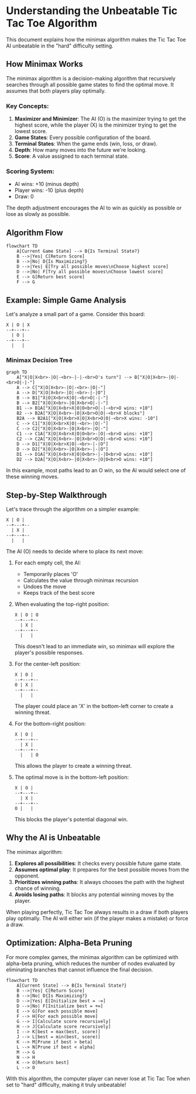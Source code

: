# Understanding the Unbeatable Tic Tac Toe Algorithm

This document explains how the minimax algorithm makes the Tic Tac Toe AI unbeatable in the "hard" difficulty setting.

## How Minimax Works

The minimax algorithm is a decision-making algorithm that recursively searches through all possible game states to find the optimal move. It assumes that both players play optimally.

### Key Concepts:

1. **Maximizer and Minimizer**: The AI (O) is the maximizer trying to get the highest score, while the player (X) is the minimizer trying to get the lowest score.
2. **Game States**: Every possible configuration of the board.
3. **Terminal States**: When the game ends (win, loss, or draw).
4. **Depth**: How many moves into the future we're looking.
5. **Score**: A value assigned to each terminal state.

### Scoring System:

- AI wins: +10 (minus depth)
- Player wins: -10 (plus depth)
- Draw: 0

The depth adjustment encourages the AI to win as quickly as possible or lose as slowly as possible.

## Algorithm Flow

```mermaid
flowchart TD
    A[Current Game State] --> B{Is Terminal State?}
    B -->|Yes| C[Return Score]
    B -->|No| D{Is Maximizing?}
    D -->|Yes| E[Try all possible moves\nChoose highest score]
    D -->|No| F[Try all possible moves\nChoose lowest score]
    E --> G[Return best score]
    F --> G
```

## Example: Simple Game Analysis

Let's analyze a small part of a game. Consider this board:

```
X | O | X
--+---+--
  | O |  
--+---+--
  |   |  
```

### Minimax Decision Tree

```mermaid
graph TD
    A["X|O|X<br>-|O|-<br>-|-|-<br>O's turn"] --> B["X|O|X<br>-|O|-<br>O|-|-"]
    A --> C["X|O|X<br>-|O|-<br>-|O|-"]
    A --> D["X|O|X<br>-|O|-<br>-|-|O"]
    B --> B1["X|O|X<br>X|O|-<br>O|-|-"]
    B --> B2["X|O|X<br>-|O|X<br>O|-|-"]
    B1 --> B1A["X|O|X<br>X|O|O<br>O|-|-<br>O wins: +10"]
    B2 --> B2A["X|O|X<br>-|O|X<br>O|O|-<br>X blocks"]
    B2A --> B2A1["X|O|X<br>X|O|X<br>O|O|-<br>X wins: -10"]
    C --> C1["X|O|X<br>X|O|-<br>-|O|-"]
    C --> C2["X|O|X<br>-|O|X<br>-|O|-"]
    C1 --> C1A["X|O|X<br>X|O|O<br>-|O|-<br>O wins: +10"]
    C2 --> C2A["X|O|X<br>-|O|X<br>O|O|-<br>O wins: +10"]
    D --> D1["X|O|X<br>X|O|-<br>-|-|O"]
    D --> D2["X|O|X<br>-|O|X<br>-|-|O"]
    D1 --> D1A["X|O|X<br>X|O|O<br>-|-|O<br>O wins: +10"]
    D2 --> D2A["X|O|X<br>-|O|X<br>-|O|O<br>O wins: +10"]
```

In this example, most paths lead to an O win, so the AI would select one of these winning moves.

## Step-by-Step Walkthrough

Let's trace through the algorithm on a simpler example:

```
X | O |  
--+---+--
  | X |  
--+---+--
  |   |  
```

The AI (O) needs to decide where to place its next move:

1. For each empty cell, the AI:
   - Temporarily places 'O'
   - Calculates the value through minimax recursion
   - Undoes the move
   - Keeps track of the best score

2. When evaluating the top-right position:
   ```
   X | O | O
   --+---+--
     | X |  
   --+---+--
     |   |  
   ```
   This doesn't lead to an immediate win, so minimax will explore the player's possible responses.

3. For the center-left position:
   ```
   X | O |  
   --+---+--
   O | X |  
   --+---+--
     |   |  
   ```
   The player could place an 'X' in the bottom-left corner to create a winning threat.

4. For the bottom-right position:
   ```
   X | O |  
   --+---+--
     | X |  
   --+---+--
     |   | O
   ```
   This allows the player to create a winning threat.

5. The optimal move is in the bottom-left position:
   ```
   X | O |  
   --+---+--
     | X |  
   --+---+--
   O |   |  
   ```
   This blocks the player's potential diagonal win.

## Why the AI is Unbeatable

The minimax algorithm:

1. **Explores all possibilities**: It checks every possible future game state.
2. **Assumes optimal play**: It prepares for the best possible moves from the opponent.
3. **Prioritizes winning paths**: It always chooses the path with the highest chance of winning.
4. **Avoids losing paths**: It blocks any potential winning moves by the player.

When playing perfectly, Tic Tac Toe always results in a draw if both players play optimally. The AI will either win (if the player makes a mistake) or force a draw.

## Optimization: Alpha-Beta Pruning

For more complex games, the minimax algorithm can be optimized with alpha-beta pruning, which reduces the number of nodes evaluated by eliminating branches that cannot influence the final decision.

```mermaid
flowchart TD
    A[Current State] --> B{Is Terminal State?}
    B -->|Yes| C[Return Score]
    B -->|No| D{Is Maximizing?}
    D -->|Yes| E[Initialize best = -∞]
    D -->|No| F[Initialize best = +∞]
    E --> G[For each possible move]
    F --> H[For each possible move]
    G --> I[Calculate score recursively]
    H --> J[Calculate score recursively]
    I --> K[best = max(best, score)]
    J --> L[best = min(best, score)]
    K --> M[Prune if best > beta]
    L --> N[Prune if best < alpha]
    M --> G
    N --> H
    K --> O[Return best]
    L --> O
```

With this algorithm, the computer player can never lose at Tic Tac Toe when set to "hard" difficulty, making it truly unbeatable!